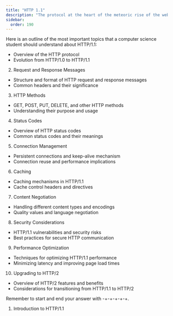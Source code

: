 ```yaml
---
title: "HTTP 1.1"
description: "The protocol at the heart of the meteoric rise of the web"
sidebar:
  order: 190
---
```


Here is an outline of the most important topics that a computer science student
should understand about HTTP/1.1:

  - Overview of the HTTP protocol
  - Evolution from HTTP/1.0 to HTTP/1.1

2. Request and Response Messages
  - Structure and format of HTTP request and response messages
  - Common headers and their significance

3. HTTP Methods
  - GET, POST, PUT, DELETE, and other HTTP methods
  - Understanding their purpose and usage

4. Status Codes
  - Overview of HTTP status codes
  - Common status codes and their meanings

5. Connection Management
  - Persistent connections and keep-alive mechanism
  - Connection reuse and performance implications

6. Caching
  - Caching mechanisms in HTTP/1.1
  - Cache control headers and directives

7. Content Negotiation
  - Handling different content types and encodings
  - Quality values and language negotiation

8. Security Considerations
  - HTTP/1.1 vulnerabilities and security risks
  - Best practices for secure HTTP communication

9. Performance Optimization
  - Techniques for optimizing HTTP/1.1 performance
  - Minimizing latency and improving page load times

10. Upgrading to HTTP/2
   - Overview of HTTP/2 features and benefits
   - Considerations for transitioning from HTTP/1.1 to HTTP/2

Remember to start and end your answer with -+-+-+-+-+.
1. Introduction to HTTP/1.1